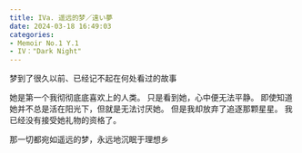 ```yaml
---
title: IVa. 遥远的梦／遠い夢
date: 2024-03-18 16:49:03
categories:
- Memoir No.1 Y.1
- IV："Dark Night"
---
```


梦到了很久以前、已经记不起在何处看过的故事

她是第一个我彻彻底底喜欢上的人类。
只是看到她，心中便无法平静。
即使知道她并不总是活在阳光下，但就是无法讨厌她。
但是我却放弃了追逐那颗星星。
我已经没有接受她礼物的资格了。

那一切都宛如遥远的梦，永远地沉眠于理想乡
